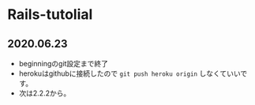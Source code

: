 # Rails-tutolial

## 2020.06.23

- beginningのgit設定まで終了
- herokuはgithubに接続したので `git push heroku origin` しなくていいです。
- 次は2.2.2から。
